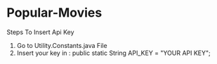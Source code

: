 # Popular-Movies

Steps To Insert Api Key<br/>
1. Go to Utility.Constants.java File<br/>
2. Insert your key in :  public static String API_KEY = "YOUR API KEY";<br/>
